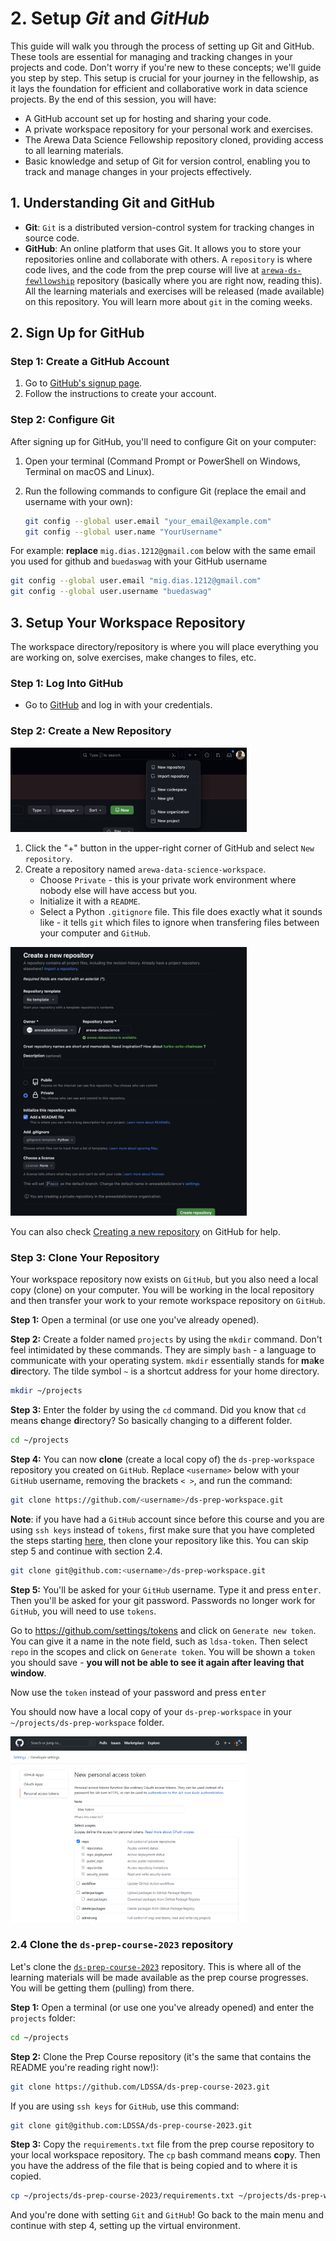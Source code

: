 # 2. Setup _Git_ and _GitHub_

This guide will walk you through the process of setting up Git and GitHub. These tools are essential for managing and tracking changes in your projects and code. Don't worry if you're new to these concepts; we'll guide you step by step. This setup is crucial for your journey in the fellowship, as it lays the foundation for efficient and collaborative work in data science projects. By the end of this session, you will have:

- A GitHub account set up for hosting and sharing your code.
- A private workspace repository for your personal work and exercises.
- The Arewa Data Science Fellowship repository cloned, providing access to all learning materials.
- Basic knowledge and setup of Git for version control, enabling you to track and manage changes in your projects effectively.


## 1. Understanding Git and GitHub

- **Git**: `Git` is a distributed version-control system for tracking changes in source code. 
- **GitHub**: An online platform that uses Git. It allows you to store your repositories online and collaborate with others. A `repository` is where code lives, and the code from the prep course will live at [`arewa-ds-fewllowship`](https://github.com/arewadataScience/ArewaDS-Machine-Learning) repository (basically where you are right now, reading this). All the learning materials and exercises will be released (made available) on this repository. You will learn more about `git` in the coming weeks.

## 2. Sign Up for GitHub

### Step 1: Create a GitHub Account

1. Go to [GitHub's signup page](https://github.com/join).
2. Follow the instructions to create your account.

### Step 2: Configure Git

After signing up for GitHub, you'll need to configure Git on your computer:

1. Open your terminal (Command Prompt or PowerShell on Windows, Terminal on macOS and Linux).
2. Run the following commands to configure Git (replace the email and username with your own):

    ```bash
    git config --global user.email "your_email@example.com"
    git config --global user.name "YourUsername"
    ```
For example: **replace** `mig.dias.1212@gmail.com` below with the same email you used for github and `buedaswag` with your GitHub username

```bash
git config --global user.email "mig.dias.1212@gmail.com"
git config --global user.username "buedaswag"
```

## 3. Setup Your Workspace Repository

The workspace directory/repository is where you will place everything you are working on, solve exercises, make changes to files, etc.

### Step 1: Log Into GitHub

- Go to [GitHub](https://github.com) and log in with your credentials.

### Step 2: Create a New Repository

<img src='media/createrepo.png' alt='Finder' width="75%" />

1. Click the "+" button in the upper-right corner of GitHub and select `New repository`.
2. Create a repository named `arewa-data-science-workspace`.
   - Choose `Private` - this is your private work environment where nobody else will have access but you.
   - Initialize it with a `README`.
   - Select a Python `.gitignore` file. This file does exactly what it sounds like - it tells `git` which files to ignore when transfering files between your computer and `GitHub`.


<img src="media/name_the_repo.png" alt='Finder' width="75%">

You can also check [Creating a new repository](https://help.github.com/en/articles/creating-a-new-repository) on GitHub for help.
 
### Step 3: Clone Your Repository

Your workspace repository now exists on `GitHub`, but you also need a local copy (clone) on your computer. You will be working in the local repository and then transfer your work to your remote workspace repository on `GitHub`.

**Step 1:** Open a terminal (or use one you've already opened).

**Step 2:** Create a folder named `projects` by using the `mkdir` command. Don't feel intimidated by these commands. They are simply `bash` - a language to communicate with your operating system. `mkdir` essentially stands for **m**a**k**e **dir**ectory. The tilde symbol `~` is a shortcut address for your home directory.

```bash
mkdir ~/projects
```

**Step 3:** Enter the folder by using the `cd` command. Did you know that `cd` means **c**hange **d**irectory? So basically changing to a different folder.

```bash
cd ~/projects
```

**Step 4:** You can now **clone** (create a local copy of) the `ds-prep-workspace` repository you created on `GitHub`.
Replace `<username>` below with your `GitHub` username, removing the brackets `< >`, and run the command:

```bash
git clone https://github.com/<username>/ds-prep-workspace.git
```

   **Note**: if you have had a `GitHub` account since before this course and you are using `ssh keys` instead of `tokens`, first make sure that you have completed the steps starting [here](https://docs.github.com/en/authentication/connecting-to-github-with-ssh/checking-for-existing-ssh-keys), then clone your repository like this. You can skip step 5 and continue with section 2.4.

   ```bash
   git clone git@github.com:<username>/ds-prep-workspace.git
   ```

**Step 5:** You'll be asked for your `GitHub` username. Type it and press <kbd>enter</kbd>. Then you'll be asked for your git password. Passwords no longer work for `GitHub`, you will need to use `tokens`.

Go to <https://github.com/settings/tokens> and click on `Generate new token`. You can give it a name in the note field, such as `ldsa-token`. Then select `repo` in the scopes and click on `Generate token`. You will be shown a `token` you should save - **you will not be able to see it again after leaving that window**. 

Now use the `token` instead of your password and press <kbd>enter</kbd>

You should now have a local copy of your `ds-prep-workspace` in your `~/projects/ds-prep-workspace` folder.

<img src='media/personal_access_token.PNG' width="75%" />

### 2.4 Clone the `ds-prep-course-2023` repository

Let's clone the [`ds-prep-course-2023`](https://github.com/LDSSA/ds-prep-course-2023) repository. This is where all of the learning materials will be made available as the prep course progresses. You will be getting them (pulling) from there.

**Step 1:** Open a terminal (or use one you've already opened) and enter the `projects` folder:

```bash
cd ~/projects
```

**Step 2:** Clone the Prep Course repository (it's the same that contains the README you're reading right now!):

```bash
git clone https://github.com/LDSSA/ds-prep-course-2023.git
```

If you are using `ssh keys` for `GitHub`, use this command:

```bash
git clone git@github.com:LDSSA/ds-prep-course-2023.git
```

**Step 3:** Copy the `requirements.txt` file from the prep course repository to your local workspace repository. The `cp` bash command means **c**o**p**y.  Then you have the address of the file that is being copied and to where it is copied.

```bash
cp ~/projects/ds-prep-course-2023/requirements.txt ~/projects/ds-prep-workspace
```

And you're done with setting `Git` and `GitHub`! Go back to the main menu and continue with step 4, setting up the virtual environment.
